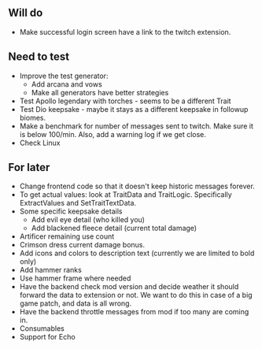 ## Will do

- Make successful login screen have a link to the twitch extension.

## Need to test

- Improve the test generator:
  - Add arcana and vows
  - Make all generators have better strategies
- Test Apollo legendary with torches - seems to be a different Trait
- Test Dio keepsake - maybe it stays as a different keepsake in followup biomes.
- Make a benchmark for number of messages sent to twitch. Make sure it is below 100/min. Also, add a warning log if we get close.
- Check Linux

## For later

- Change frontend code so that it doesn't keep historic messages forever.
- To get actual values: look at TraitData and TraitLogic. Specifically ExtractValues and SetTraitTextData.
- Some specific keepsake details
  - Add evil eye detail (who killed you)
  - Add blackened fleece detail (current total damage)
- Artificer remaining use count
- Crimson dress current damage bonus.
- Add icons and colors to description text (currently we are limited to bold only)
- Add hammer ranks
- Use hammer frame where needed
- Have the backend check mod version and decide weather it should forward the data to extension or not. We want to do this in case of a big game patch, and data is all wrong.
- Have the backend throttle messages from mod if too many are coming in.
- Consumables
- Support for Echo

